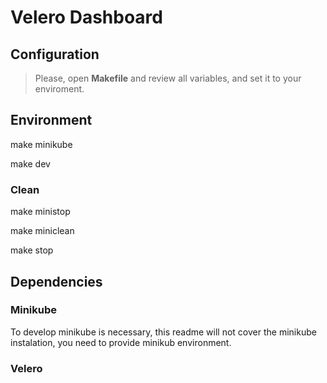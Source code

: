 # Velero Dashboard

## Configuration
> Please, open **Makefile** and review all variables, and set it to your enviroment.

## Environment
make minikube

make dev

### Clean
make ministop

make miniclean

make stop

## Dependencies

### Minikube
To develop minikube is necessary, this readme will not cover the minikube instalation, you need to provide minikub environment.

### Velero

